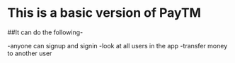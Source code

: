 
# This is a basic version of PayTM

##It can do the following- 

-anyone can signup and signin
-look at all users in the app
-transfer money to another user
